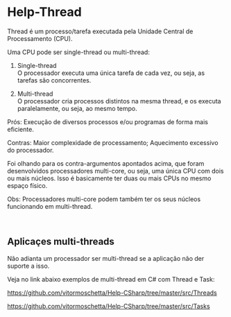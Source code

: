# Help-Thread

Thread é um processo/tarefa executada pela Unidade Central de Processamento (CPU). 

Uma CPU pode ser single-thread ou multi-thread:

1. Single-thread   
O processador executa uma única tarefa de cada vez, ou seja, as tarefas são concorrentes.

2. Multi-thread  
O processador cria processos distintos na mesma thread, e os executa paralelamente, ou seja, ao mesmo tempo.   

Prós: Execução de diversos processos e/ou programas de forma mais eficiente.

Contras: Maior complexidade de processamento; Aquecimento excessivo do processador. 

Foi olhando para os contra-argumentos apontados acima, que foram desenvolvidos processadores multi-core, ou seja, uma única CPU com dois ou mais núcleos. Isso é
basicamente ter duas ou mais CPUs no mesmo espaço físico. 

Obs: Processadores multi-core podem também ter os seus núcleos funcionando em multi-thread. 

<br>

## Aplicaçes multi-threads
Não adianta um processador ser multi-thread se a aplicação não der suporte a isso. 

Veja no link abaixo exemplos de multi-thread em C# com Thread e Task:

<https://github.com/vitormoschetta/Help-CSharp/tree/master/src/Threads>

<https://github.com/vitormoschetta/Help-CSharp/tree/master/src/Tasks>
